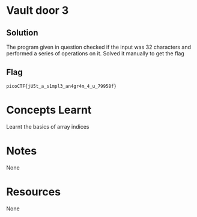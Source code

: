 # Vault door 3

## Solution
The program given in question checked if the input was 32 characters and 
performed a series of operations on it. Solved it manually to get the flag



## Flag
```
picoCTF{jU5t_a_s1mpl3_an4gr4m_4_u_79958f}
```

# Concepts Learnt
Learnt the basics of array indices



# Notes
None


# Resources
None 
